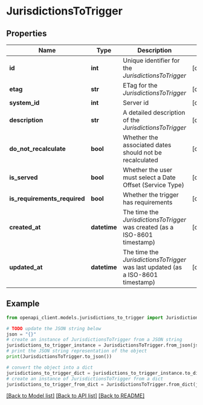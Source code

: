 # JurisdictionsToTrigger


## Properties

Name | Type | Description | Notes
------------ | ------------- | ------------- | -------------
**id** | **int** | Unique identifier for the *JurisdictionsToTrigger* | [optional] 
**etag** | **str** | ETag for the *JurisdictionsToTrigger* | [optional] 
**system_id** | **int** | Server id | [optional] 
**description** | **str** | A detailed description of the *JurisdictionsToTrigger* | [optional] 
**do_not_recalculate** | **bool** | Whether the associated dates should not be recalculated | [optional] 
**is_served** | **bool** | Whether the user must select a Date Offset (Service Type) | [optional] 
**is_requirements_required** | **bool** | Whether the trigger has requirements | [optional] 
**created_at** | **datetime** | The time the *JurisdictionsToTrigger* was created (as a ISO-8601 timestamp) | [optional] 
**updated_at** | **datetime** | The time the *JurisdictionsToTrigger* was last updated (as a ISO-8601 timestamp) | [optional] 

## Example

```python
from openapi_client.models.jurisdictions_to_trigger import JurisdictionsToTrigger

# TODO update the JSON string below
json = "{}"
# create an instance of JurisdictionsToTrigger from a JSON string
jurisdictions_to_trigger_instance = JurisdictionsToTrigger.from_json(json)
# print the JSON string representation of the object
print(JurisdictionsToTrigger.to_json())

# convert the object into a dict
jurisdictions_to_trigger_dict = jurisdictions_to_trigger_instance.to_dict()
# create an instance of JurisdictionsToTrigger from a dict
jurisdictions_to_trigger_from_dict = JurisdictionsToTrigger.from_dict(jurisdictions_to_trigger_dict)
```
[[Back to Model list]](../README.md#documentation-for-models) [[Back to API list]](../README.md#documentation-for-api-endpoints) [[Back to README]](../README.md)


